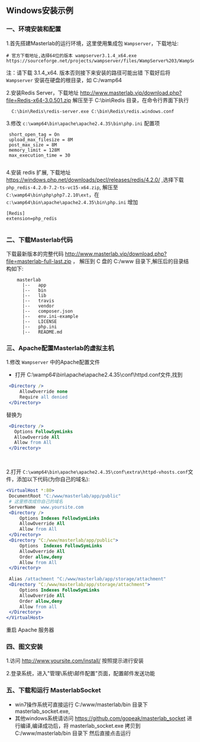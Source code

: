 


## Windows安装示例

### 一、环境安装和配置

1.首先搭建Masterlab的运行环境，这里使用集成包 `Wampserver`，下载地址:
```text
# 官方下载地址,选择64位的版本 wampserver3.1.4_x64.exe
https://sourceforge.net/projects/wampserver/files/WampServer%203/WampServer%203.0.0/wampserver3.1.7_x64.exe/download

```
  注：请下载 3.1.4_x64. 版本否则接下来安装的路径可能出错
  下载好后将 `Wampserver` 安装在硬盘的根目录，如 C:/wamp64
  
  
2.安装Redis Server，下载地址 http://www.masterlab.vip/download.php?file=Redis-x64-3.0.501.zip
  解压至于 C:\bin\Redis 目录，在命令行界面下执行 
  ```
    C:\bin\Redis\redis-server.exe C:\bin\Redis\redis.windows.conf
```
  
3.修改 `c:\wamp64\bin\apache\apache2.4.35\bin\php.ini` 配置项
  ```
   short_open_tag = On
   upload_max_filesize = 8M
   post_max_size = 8M
   memory_limit = 128M
   max_execution_time = 30
   
  ```
4.安装 redis 扩展, 下载地址 https://windows.php.net/downloads/pecl/releases/redis/4.2.0/ ,选择下载 `php_redis-4.2.0-7.2-ts-vc15-x64.zip`,
 解压至 `C:\wamp64\bin\php\php7.2.10\ext`，在 `c:\wamp64\bin\apache\apache2.4.35\bin\php.ini` 增加
 
   ```
[Redis]
extension=php_redis
    
   ```

### 二、下载Masterlab代码

下载最新版本的完整代码  http://www.masterlab.vip/download.php?file=masterlab-full-last.zip ，
 解压到 C 盘的 C:/www 目录下,解压后的目录结构如下:
```
    masterlab            
      |--   app   
      |--   bin    
      |--   lib    
      |--   travis
      |--   vendor
      |--   composer.json
      |--   env.ini-example       
      |--   LICENSE
      |--   php.ini    
      |--   README.md
```

### 三、Apache配置Masterlab的虚拟主机
1.修改 `Wampserver` 中的Apache配置文件

   + 打开 C:\wamp64\bin\apache\apache2.4.35\conf\httpd.conf文件,找到

   ```apache
    <Directory />
        AllowOverride none
        Require all denied
    </Directory>
  ```
   替换为
   ```apache
    <Directory />
      Options FollowSymLinks
      AllowOverride All      
      Allow from All  
    </Directory>
  ```
<br>

2.打开 `C:\wamp64\bin\apache\apache2.4.35\conf\extra\httpd-vhosts.conf`文件，添加以下代码(为你自己的域名):

   ```apache
   <VirtualHost *:80>
    DocumentRoot "C:/www/masterlab/app/public"
    # 这里修改成你自己的域名
    ServerName  www.yoursite.com
    <Directory />    
        Options Indexes FollowSymLinks
        AllowOverride All      
        Allow from All     
    </Directory>    
    <Directory "C:/www/masterlab/app/public">    
        Options  Indexes FollowSymLinks    
        AllowOverride All    
        Order allow,deny    
        Allow from All    
    </Directory>    
	
    Alias /attachment "C:/www/masterlab/app/storage/attachment" 
    <Directory "C:/www/masterlab/app/storage/attachment">
		Options Indexes FollowSymLinks
		AllowOverride All
		Order allow,deny
		Allow from all
	</Directory>  
  </VirtualHost>
  ```
重启 Apache 服务器


### 四、图文安装
1.访问 http://www.yoursite.com/install/ 按照提示进行安装 

2.登录系统，进入"管理\系统\邮件配置"页面，配置邮件发送功能


### 五、下载和运行 MasterlabSocket

 * win7操作系统可直接运行 C:/www/masterlab/bin 目录下 masterlab_socket.exe, 
 * 其他windows系统请访问 https://github.com/gopeak/masterlab_socket 进行编译,编译成功后，将 masterlab_socket.exe 拷贝到 C:/www/masterlab/bin 目录下
 然后直接点击运行


 
 
